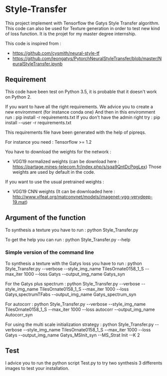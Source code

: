 # Style-Transfer

This project implement with Tensorflow the Gatys Style Transfer algorithm.
This code can also be used for Texture generation in order to test new kind of loss function.
It is the projet for my master degree internship.

This code is inspired from :
- https://github.com/cysmith/neural-style-tf
- https://github.com/leongatys/PytorchNeuralStyleTransfer/blob/master/NeuralStyleTransfer.ipynb


## Requirement 

This code have been test on Python 3.5, it is probable that it doesn't work on Python 2.

If you want to have all the right requirements. We advice you to create a new enviromment (for instance conda one)
And then in this enviromment run :
pip install -r requirements.txt
If you don't have the admin right try :
pip install --user -r requirements.txt

This requirements file have been generated with the help of pipreqs.

For instance you need :
Tensorflow >= 1.2

You have to download the weights for the network :
- VGG19 normalized weights (can be download here : https://partage.mines-telecom.fr/index.php/s/sqa9QntDcPqgLex)
Those weights are used by default in the code.

If you want to use the usual pretrained weights : 
- VGG19 CNN weights (It can be downloaded here : http://www.vlfeat.org/matconvnet/models/imagenet-vgg-verydeep-19.mat)



## Argument of the function

To synthesis a texture you have to run :
python Style_Transfer.py 

To get the help you can run : 
python Style_Transfer.py --help

### Simple version of the command line

To synthesis a texture with the Gatys loss you have to run :
python Style_Transfer.py --verbose --style_img_name TilesOrnate0158_1_S --max_iter 1000 --loss Gatys --output_img_name Gatys_syn

For the Gatys plus spectrum :
python Style_Transfer.py --verbose --style_img_name TilesOrnate0158_1_S --max_iter 1000 --loss Gatys,spectrumTFabs --output_img_name Gatys_spectrum_syn

For autocorr :
python Style_Transfer.py --verbose --style_img_name TilesOrnate0158_1_S --max_iter 1000 --loss autocorr --output_img_name Autocorr_syn

For using the multi scale initialization strategy :
python Style_Transfer.py --verbose --style_img_name TilesOrnate0158_1_S --max_iter 1000 --loss Gatys --output_img_name Gatys_MSInit_syn --MS_Strat Init --K 2
   

## Test

I advice you to run the python script Test.py to try two synthesis 3 differents images
to test your installation.

